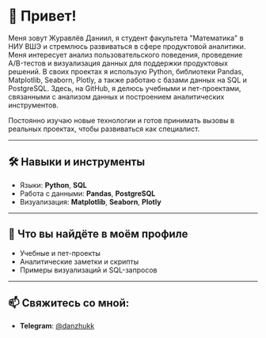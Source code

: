 # 👋 Привет!

Меня зовут Журавлёв Даниил, я студент факультета "Математика" в НИУ ВШЭ и стремлюсь развиваться в сфере продуктовой аналитики. Меня интересует анализ пользовательского поведения, проведение A/B-тестов и визуализация данных для поддержки продуктовых решений. В своих проектах я использую Python, библиотеки Pandas, Matplotlib, Seaborn, Plotly, а также работаю с базами данных на SQL и PostgreSQL. Здесь, на GitHub, я делюсь учебными и пет-проектами, связанными с анализом данных и построением аналитических инструментов.

Постоянно изучаю новые технологии и готов принимать вызовы в реальных проектах, чтобы развиваться как специалист.

---

## 🛠 Навыки и инструменты

- Языки: **Python**, **SQL**
- Работа с данными: **Pandas**, **PostgreSQL**
- Визуализация: **Matplotlib**, **Seaborn**, **Plotly**

---

## 📂 Что вы найдёте в моём профиле

- Учебные и пет-проекты
- Аналитические заметки и скрипты
- Примеры визуализаций и SQL-запросов

---

## 📫 Свяжитесь со мной:

- **Telegram**: [@danzhukk](https://t.me/danzhukk)
